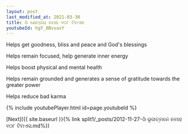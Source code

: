```yaml
---
layout: post
last_modified_at: 2021-03-30
title: ଓଁ କ୍ଷେତ୍ରୟ ନମାହ ୧୦୮ ଟିମଏସ
youtubeId: hgY_8BvsasY
---
```

 
 
Helps get goodness, bliss and peace and God's blessings
 
Helps remain focused, help generate inner energy 
 
Helps boost physical and mental health 
 
Helps remain grounded and generates a sense of gratitude towards the greater power 
 
Helps reduce bad karma
 
 
 
 


{% include youtubePlayer.html id=page.youtubeId %}
 
[Next]({{ site.baseurl }}{% link  split1/_posts/2012-11-27-ଓଁ ଭୂତାତ୍ମନେ ନମାହ ୧୦୮ ଟିମଏସ.md%})
 
